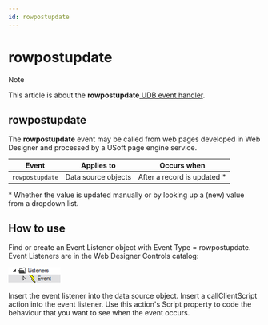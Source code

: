 ```yaml
---
id: rowpostupdate
---
```


# rowpostupdate



> [!NOTE]
> This article is about the **rowpostupdate**[ UDB event handler](/docs/Web_and_app_UIs/UDB_Events).

## **rowpostupdate**

The **rowpostupdate** event may be called from web pages developed in Web Designer and processed by a USoft page engine service.

|**Event**|**Applies to**|**Occurs when**|
|--------|--------|--------|
|`rowpostupdate`|Data source objects|After a record is updated *|



* Whether the value is updated manually or by looking up a (new) value from a dropdown list.

## How to use

Find or create an Event Listener object with Event Type = rowpostupdate. Event Listeners are in the Web Designer Controls catalog:

![](./assets/ff8672be-ff07-426e-ba7e-0ecf37444b63.png)

Insert the event listener into the data source object. Insert a callClientScript action into the event listener. Use this action's Script property to code the behaviour that you want to see when the event occurs.